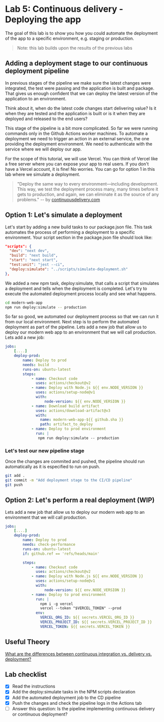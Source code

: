 # Lab 5: Continuous delivery - Deploying the app

The goal of this lab is to show you how you could automate the deployment of the app to a specific environment, e.g. staging or production.

> Note: this lab builds upon the results of the previous labs

## Adding a deployment stage to our continuous deployment pipeline

In previous stages of the pipeline we make sure the latest changes were integrated, the test were passing and the application is built and package. That gives us enough confident that we can deploy the latest version of the application to an environment.

Think about it, when do the latest code changes start delivering value? Is it when they are tested and the application is built or is it when they are deployed and released to the end users?

This stage of the pipeline is a bit more complicated. So far we were running commands only in the Github Actions worker machines. To automate a deployment we need to trigger an action in an external service, the one providing the deployment environment. We need to authenticate with the service where we will deploy our app.

For the scope of this tutorial, we will use Vercel. You can think of Vercel like a free server where you can expose your app to real users. If you don't have a Vercel account, it is fine! No worries. You can go for option 1 in this lab where we simulate a deployment.

> "Deploy the same way to every environment—including development. This way, we test the deployment process many, many times before it gets to production, and again, we can eliminate it as the source of any problems." -- by [continuousdelivery.com](https://continuousdelivery.com/implementing/patterns/)

## Option 1: Let's simulate a deployment

Let's start by adding a new build tasks to our package.json file. This task automates the process of performing a deployment to a specific environment. Your script section in the package.json file should look like:

```json
"scripts": {
  "dev": "next dev",
  "build": "next build",
  "start": "next start",
  "test:unit": "jest --ci",
  "deploy:simulate": "../scripts/simulate-deployment.sh"
},
```

We added a new npm task, deploy:simulate, that calls a script that simulates a deployment and tells when the deployment is completed. Let's try to execute the automated deployment process locally and see what happens.

```bash
cd modern-web-app
npm run deploy:simulate -- production
```

So far so good, we automated our deployment process so that we can run it from our local environment. Next step is to perform the automated deployment as part of the pipeline. Lets add a new job that allow us to deploy our modern web app to an environment that we will call production. Lets add a new job:

```yaml
jobs:
    [....]
    deploy-prod:
        name: Deploy to prod
        needs: build
        runs-on: ubuntu-latest
        steps:
            - name: Checkout code
              uses: actions/checkout@v2
            - name: Deploy with Node.js ${{ env.NODE_VERSION }}
              uses: actions/setup-node@v1
              with:
                  node-version: ${{ env.NODE_VERSION }}
            - name: Download build artifact
              uses: actions/download-artifact@v3
              with:
                name: modern-web-app-${{ github.sha }}
                path: artifact_to_deploy
            - name: Deploy to prod environment
              run: |
               npm run deploy:simulate -- production
```

### Let's test our new pipeline stage

Once the changes are commited and pushed, the pipeline should run automatically as it is especified to run on push.

```bash
git add .
git commit -m "Add deployment stage to the CI/CD pipeline"
git push
```

## Option 2: Let's perform a real deployment (WIP)

Lets add a new job that allow us to deploy our modern web app to an environment that we will call production.

```yaml
jobs:
    [....]
    deploy-prod:
        name: Deploy to prod
        needs: check-performance
        runs-on: ubuntu-latest
        if: github.ref == 'refs/heads/main'

        steps:
            - name: Checkout code
              uses: actions/checkout@v2
            - name: Deploy with Node.js ${{ env.NODE_VERSION }}
              uses: actions/setup-node@v1
              with:
                  node-version: ${{ env.NODE_VERSION }}
            - name: Deploy to prod environment
              run: |
                npm i -g vercel
                vercel --token "$VERCEL_TOKEN" --prod
              env:
                VERCEL_ORG_ID: ${{ secrets.VERCEL_ORG_ID }}
                VERCEL_PROJECT_ID: ${{ secrets.VERCEL_PROJECT_ID }}
                VERCEL_TOKEN: ${{ secrets.VERCEL_TOKEN }}
```

## Useful Theory

[What are the differences between continuous integration vs. delivery vs. deployment?](https://www.atlassian.com/continuous-delivery/principles/continuous-integration-vs-delivery-vs-deployment)

## Lab checklist

- [x] Read the instructions
- [x] Add the deploy:simulate tasks in the NPM scripts declaration
- [x] Add the automated deployment job to the CD pipeline
- [x] Push the changes and check the pipeline logs in the Actions tab
- [ ] Answer this question: Is the pipeline implementing continuous delivery or continuous deployment?
